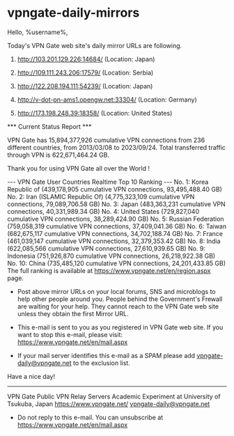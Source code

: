 # vpngate-daily-mirrors

Hello, %username%,

Today's VPN Gate web site's daily mirror URLs are following.

1. http://103.201.129.226:14684/
   (Location: Japan)

2. http://109.111.243.206:17579/
   (Location: Serbia)

3. http://122.208.194.111:54239/
   (Location: Japan)

4. http://v-dot-pn-ams1.opengw.net:33304/
   (Location: Germany)

5. http://173.198.248.39:18358/
   (Location: United States)


*** Current Status Report ***

VPN Gate has 15,894,377,926 cumulative VPN connections from 236 different countries, from 2013/03/08 to 2023/09/24.
Total transferred traffic through VPN is 622,671,464.24 GB.

Thank you for using VPN Gate all over the World !


--- VPN Gate User Countries Realtime Top 10 Ranking ---
No. 1: Korea Republic of (439,178,905 cumulative VPN connections, 93,495,488.40 GB)
No. 2: Iran (ISLAMIC Republic Of) (4,775,323,109 cumulative VPN connections, 79,089,706.58 GB)
No. 3: Japan (483,363,231 cumulative VPN connections, 40,331,989.34 GB)
No. 4: United States (729,827,040 cumulative VPN connections, 38,289,424.90 GB)
No. 5: Russian Federation (759,058,319 cumulative VPN connections, 37,409,041.36 GB)
No. 6: Taiwan (682,675,117 cumulative VPN connections, 34,702,188.74 GB)
No. 7: France (461,039,147 cumulative VPN connections, 32,379,353.42 GB)
No. 8: India (622,085,566 cumulative VPN connections, 27,610,939.65 GB)
No. 9: Indonesia (751,926,870 cumulative VPN connections, 26,218,922.38 GB)
No. 10: China (735,485,120 cumulative VPN connections, 24,201,433.85 GB)
The full ranking is available at https://www.vpngate.net/en/region.aspx page.


* Post above mirror URLs on your local forums, SNS and microblogs
  to help other people around you.
  People behind the Government's Frewall are waiting for your help.
  They cannot reach to the VPN Gate web site
  unless they obtain the first Mirror URL.

* This e-mail is sent to you as you registered in VPN Gate web site.
  If you want to stop this e-mail, please visit:
  https://www.vpngate.net/en/mail.aspx

* If your mail server identifies this e-mail as a SPAM
  please add vpngate-daily@vpngate.net to the exclusion list.

Have a nice day!

------------------------------------------------------
VPN Gate Public VPN Relay Servers
Academic Experiment at University of Tsukuba, Japan
https://www.vpngate.net/
vpngate-daily@vpngate.net
* Do not reply to this e-mail.
  You can unsubscribe at https://www.vpngate.net/en/mail.aspx


